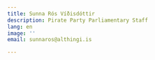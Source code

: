 ```yaml
---
title: Sunna Rós Víðisdóttir
description: Pirate Party Parliamentary Staff
lang: en
image: ''
email: sunnaros@althingi.is

---
```

